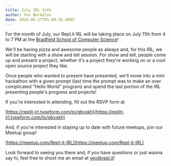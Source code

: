 ```yaml
---
title: July IRL Info
author: Yev Barkalov
date: 2018-06-27T01:09:16.000Z
---
```


For the month of July, our Repl.it IRL will be taking place on July 11th from 4 to 7 PM at the [Bradfield School of Computer Science](https://goo.gl/maps/CQpvexqXKbn)!

We'll be having pizza and awesome people as always and, for this IRL, we will be starting with a show and tell session. For show and tell, people come up and present a project, whether it's a project they're working on or a cool open source project they like.

Once people who wanted to present have presented, we'll move into a mini hackathon with a given prompt (last time the prompt was to make an over complicated "Hello World" program) and spend the last portion of the IRL presenting people's progress and projects!

If you're interested in attending, fill out the RSVP form at

[https://replit-irl.typeform.com/to/gbvxkh](https://replit-irl.typeform.com/to/gbvxkh)

And, if you're interested in staying up to date with future meetups, join our Meetup group!

[https://meetup.com/Repl-it-IRL](https://meetup.com/Repl-it-IRL)

Look forward to seeing you there and, if you have questions or just wanna say hi, feel free to shoot me an email at [yev@repl.it](mailto:yev@repl.it)!

